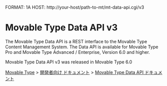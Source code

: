 FORMAT: 1A
HOST: http://your-host/path-to-mt/mt-data-api.cgi/v3

# Movable Type Data API v3
The Movable Type Data API is a REST interface to the Movable Type Content Management System.
The Data API is available for Movable Type Pro and Movable Type Advanced / Enterprise, Version 6.0 and higher.

Movable Type Data API v3 was released in Movable Type 6.0

<p><a href="http://www.movabletype.jp/">Movable Type</a> &gt; <a href="http://www.movabletype.jp/developers/">開発者向け ドキュメント</a> &gt; <a href="http://www.movabletype.jp/developers/data-api/">Movable Type Data API ドキュメント</a></p>

<!-- include(01_common.md) -->
<!-- include(02_authentication.md) -->
<!-- include(assets.md) -->
<!-- include(categories.md) -->
<!-- include(comments.md) -->
<!-- include(entries.md) -->
<!-- include(folders.md) -->
<!-- include(pages.md) -->
<!-- include(permissions.md) -->
<!-- include(search.md) -->
<!-- include(sites.md) -->
<!-- include(stats.md) -->
<!-- include(templates.md) -->
<!-- include(themes.md) -->
<!-- include(users.md) -->
